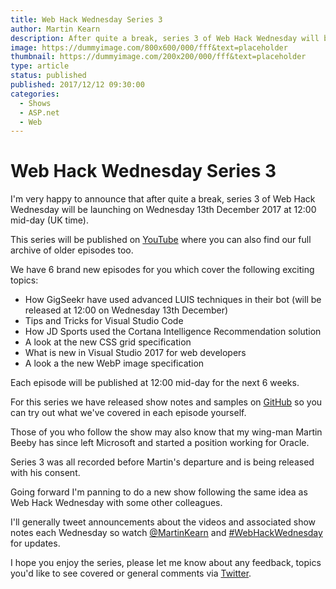 ```yaml
---
title: Web Hack Wednesday Series 3
author: Martin Kearn
description: After quite a break, series 3 of Web Hack Wednesday will be launching on Wednesday 13th December 2017
image: https://dummyimage.com/800x600/000/fff&text=placeholder
thumbnail: https://dummyimage.com/200x200/000/fff&text=placeholder
type: article
status: published
published: 2017/12/12 09:30:00
categories: 
  - Shows
  - ASP.net
  - Web
---
```


# Web Hack Wednesday Series 3

I'm very happy to announce that after quite a break, series 3 of Web Hack Wednesday will be launching on Wednesday 13th December 2017 at 12:00 mid-day (UK time). 

This series will be published on [YouTube](https://www.youtube.com/channel/UCxfB8nhgGYilj21J9bO_x6Q) where you can also find our full archive of older episodes too. 

We have 6 brand new episodes for you which cover the following exciting topics:

*   How GigSeekr have used advanced LUIS techniques in their bot (will be released at 12:00 on Wednesday 13th December)
*   Tips and Tricks for Visual Studio Code
*   How JD Sports used the Cortana Intelligence Recommendation solution
*   A look at the new CSS grid specification
*   What is new in Visual Studio 2017 for web developers
*   A look a the new WebP image specification

Each episode will be published at 12:00 mid-day for the next 6 weeks. 

For this series we have released show notes and samples on [GitHub](https://github.com/WebHackWednesday) so you can try out what we've covered in each episode yourself. 

Those of you who follow the show may also know that my wing-man Martin Beeby has since left Microsoft and started a position working for Oracle. 

Series 3 was all recorded before Martin's departure and is being released with his consent. 

Going forward I'm panning to do a new show following the same idea as Web Hack Wednesday with some other colleagues. 

I'll generally tweet announcements about the videos and associated show notes each Wednesday so watch [@MartinKearn](https://twitter.com/MartinKearn) and [#WebHackWednesday](https://twitter.com/hashtag/WebHackWednesday?src=hash) for updates. 

I hope you enjoy the series, please let me know about any feedback, topics you'd like to see covered or general comments via [Twitter](https://twitter.com/MartinKearn).
